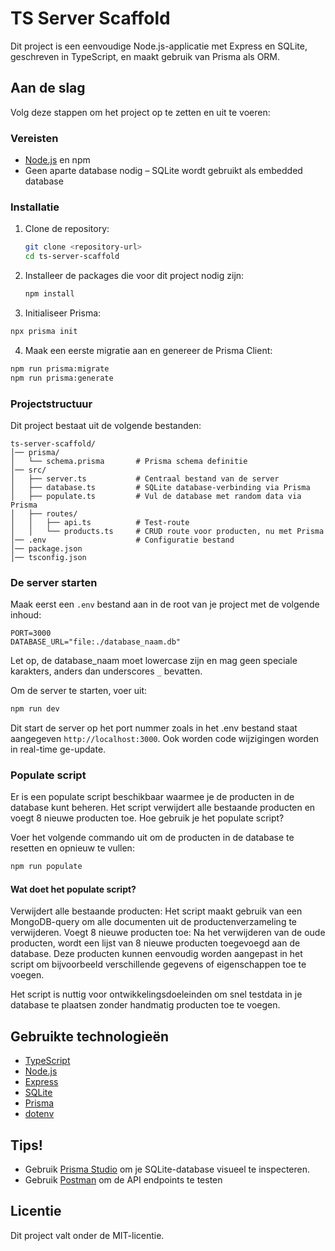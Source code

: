 # TS Server Scaffold

Dit project is een eenvoudige Node.js-applicatie met Express en SQLite, geschreven in TypeScript, en maakt gebruik van Prisma als ORM.

## Aan de slag

Volg deze stappen om het project op te zetten en uit te voeren:

### Vereisten

- [Node.js](https://nodejs.org/) en npm
- Geen aparte database nodig – SQLite wordt gebruikt als embedded database

### Installatie

1. Clone de repository:
   ```bash
   git clone <repository-url>
   cd ts-server-scaffold
   ```

2. Installeer de packages die voor dit project nodig zijn:
   ```bash
   npm install
   ```

3. Initialiseer Prisma:
```bash
npx prisma init
```

4. Maak een eerste migratie aan en genereer de Prisma Client:
```bash
npm run prisma:migrate
npm run prisma:generate
```

### Projectstructuur

Dit project bestaat uit de volgende bestanden:

```
ts-server-scaffold/
│── prisma/
│   └── schema.prisma       # Prisma schema definitie
│── src/
│   ├── server.ts           # Centraal bestand van de server
│   ├── database.ts         # SQLite database-verbinding via Prisma
│   ├── populate.ts         # Vul de database met random data via Prisma
│   ├── routes/
│   │   ├── api.ts          # Test-route
│   │   └── products.ts     # CRUD route voor producten, nu met Prisma
│── .env                    # Configuratie bestand
│── package.json
│── tsconfig.json
```

### De server starten

Maak eerst een `.env` bestand aan in de root van je project met de volgende inhoud:
```env
PORT=3000
DATABASE_URL="file:./database_naam.db"
```
Let op, de database_naam moet lowercase zijn en mag geen speciale karakters, anders dan underscores `_` bevatten.

Om de server te starten, voer uit:
```bash
npm run dev
```

Dit start de server op het port nummer zoals in het .env bestand staat aangegeven `http://localhost:3000`. Ook worden code wijzigingen worden in real-time ge-update.

### Populate script

Er is een populate script beschikbaar waarmee je de producten in de database kunt beheren. Het script verwijdert alle bestaande producten en voegt 8 nieuwe producten toe.
Hoe gebruik je het populate script?

Voer het volgende commando uit om de producten in de database te resetten en opnieuw te vullen:

```bash
npm run populate
```

#### Wat doet het populate script?

Verwijdert alle bestaande producten: Het script maakt gebruik van een MongoDB-query om alle documenten uit de productenverzameling te verwijderen.
Voegt 8 nieuwe producten toe: Na het verwijderen van de oude producten, wordt een lijst van 8 nieuwe producten toegevoegd aan de database. Deze producten kunnen eenvoudig worden aangepast in het script om bijvoorbeeld verschillende gegevens of eigenschappen toe te voegen.

Het script is nuttig voor ontwikkelingsdoeleinden om snel testdata in je database te plaatsen zonder handmatig producten toe te voegen.

## Gebruikte technologieën

- [TypeScript](https://www.typescriptlang.org/)
- [Node.js](https://nodejs.org/)
- [Express](https://expressjs.com/)
- [SQLite](https://www.sqlite.org/index.html)
- [Prisma](https://www.prisma.io/)
- [dotenv](https://www.npmjs.com/package/dotenv)

## Tips!

- Gebruik [Prisma Studio](https://www.prisma.io/studio) om je SQLite-database visueel te inspecteren.
- Gebruik [Postman](https://www.postman.com/downloads/) om de API endpoints te testen


## Licentie

Dit project valt onder de MIT-licentie.
